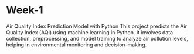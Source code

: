 # Week-1
Air Quality Index Prediction Model with Python This project predicts the Air Quality Index (AQI) using machine learning in Python. It involves data collection, preprocessing, and model training to analyze air pollution levels, helping in environmental monitoring and decision-making.
